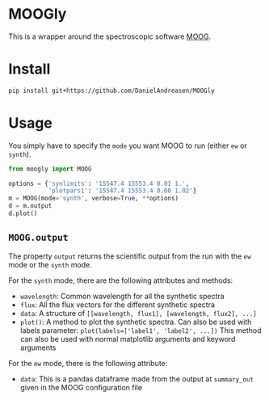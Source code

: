# MOOGly

This is a wrapper around the spectroscopic software [MOOG](http://www.as.utexas.edu/~chris/moog.html).

# Install

```bash
pip install git+https://github.com/DanielAndreasen/MOOGly
```

# Usage
You simply have to specify the `mode` you want MOOG to run (either `ew` or `synth`).

```python
from moogly import MOOG

options = {'synlimits': '15547.4 15553.4 0.01 1.',
           'plotpars1': '15547.4 15553.4 0.00 1.02'}
m = MOOG(mode='synth', verbose=True, **options)
d = m.output
d.plot()
```

## `MOOG.output`
The property `output` returns the scientific output from the run with the `ew` mode
or the `synth` mode.

For the `synth` mode, there are the following attributes and methods:
* `wavelength`: Common wavelength for all the synthetic spectra
* `flux`: All the flux vectors for the different synthetic spectra
* `data`: A structure of `[[wavelength, flux1], [wavelength, flux2], ...]`
* `plot()`: A method to plot the synthetic spectra. Can also be used with labels parameter:
`plot(labels=['label1', 'label2', ...])`
This method can also be used with normal matplotlib arguments and keyword arguments

For the `ew` mode, there is the following attribute:
* `data`: This is a pandas dataframe made from the output at `summary_out` given in the MOOG configuration file
